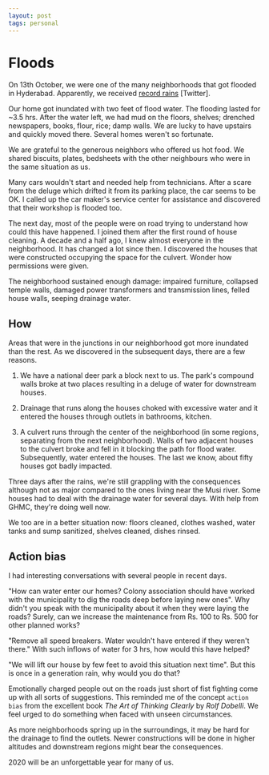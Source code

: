 ```yaml
---
layout: post
tags: personal
---
```


# Floods

On 13th October, we were one of the many neighborhoods that got flooded in Hyderabad. Apparently, we received [record rains](https://twitter.com/Rajani_Weather/status/1316246266892828673) [Twitter].

Our home got inundated with two feet of flood water. The flooding lasted for ~3.5 hrs. After the water left, we had mud on the floors, shelves; drenched newspapers, books, flour, rice; damp walls. We are lucky to have upstairs and quickly moved there. Several homes weren't so fortunate.

We are grateful to the generous neighbors who offered us hot food. We shared biscuits, plates, bedsheets with the other neighbours who were in the same situation as us.

Many cars wouldn't start and needed help from technicians. After a scare from the deluge which drifted it from its parking place, the car seems to be OK. I called up the car maker's service center for assistance and discovered that their workshop is flooded too.

The next day, most of the people were on road trying to understand how could this have happened. I joined them after the first round of house cleaning. A decade and a half ago, I knew almost everyone in the neighborhood. It has changed a lot since then. I discovered the houses that were constructed occupying the space for the culvert. Wonder how permissions were given.

The neighborhood sustained enough damage: impaired furniture, collapsed temple walls, damaged power transformers and transmission lines, felled house walls, seeping drainage water.

## How

Areas that were in the junctions in our neighborhood got more inundated than the rest. As we discovered in the subsequent days, there are a few reasons.

1) We have a national deer park a block next to us. The park's compound walls broke at two places resulting in a deluge of water for downstream houses.

2) Drainage that runs along the houses choked with excessive water and it entered the houses through outlets in bathrooms, kitchen.

3) A culvert runs through the center of the neighborhood (in some regions, separating from the next neighborhood). Walls of two adjacent houses to the culvert broke and fell in it blocking the path for flood water. Subsequently, water entered the houses. The last we know, about fifty houses got badly impacted.

Three days after the rains, we're still grappling with the consequences although not as major compared to the ones living near the Musi river. Some houses had to deal with the drainage water for several days. With help from GHMC, they're doing well now.

We too are in a better situation now: floors cleaned, clothes washed, water tanks and sump sanitized, shelves cleaned, dishes rinsed.

## Action bias

I had interesting conversations with several people in recent days.

"How can water enter our homes? Colony association should have worked with the municipality to dig the roads deep before laying new ones". Why didn't you speak with the municipality about it when they were laying the roads? Surely, can we increase the maintenance from Rs. 100 to Rs. 500 for other planned works?

"Remove all speed breakers. Water wouldn't have entered if they weren't there." With such inflows of water for 3 hrs, how would this have helped?

"We will lift our house by few feet to avoid this situation next time". But this is once in a generation rain, why would you do that?

Emotionally charged people out on the roads just short of fist fighting come up with all sorts of suggestions. This reminded me of the concept `action bias` from the excellent book _The Art of Thinking Clearly_ by _Rolf Dobelli_. We feel urged to do something when faced with unseen circumstances.

As more neighborhoods spring up in the surroundings, it may be hard for the drainage to find the outlets. Newer constructions will be done in higher altitudes and downstream regions might bear the consequences.

2020 will be an unforgettable year for many of us.
